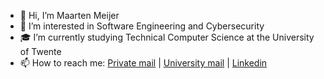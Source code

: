 - 👋 Hi, I’m Maarten Meijer
- 👀 I’m interested in Software Engineering and Cybersecurity
- 🎓 I’m currently studying Technical Computer Science at the University of Twente
- 📫 How to reach me: [Private mail](mailto://maarten0912@gmail.com) | [University mail](mailto://m.p.meijer@student.utwente.nl) | [Linkedin](https://www.linkedin.com/in/maartenmeijer0/)

<!---
maarten0912/maarten0912 is a ✨ special ✨ repository because its `README.md` (this file) appears on your GitHub profile.
You can click the Preview link to take a look at your changes.
--->
